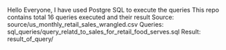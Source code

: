 Hello Everyone,
I have used Postgre SQL to execute the queries
This repo contains total 16 queries executed and their result 
Source: source/us_monthly_retail_sales_wrangled.csv
Queries: sql_queries/query_relatd_to_sales_for_retail_food_serves.sql
Result: result_of_query/


